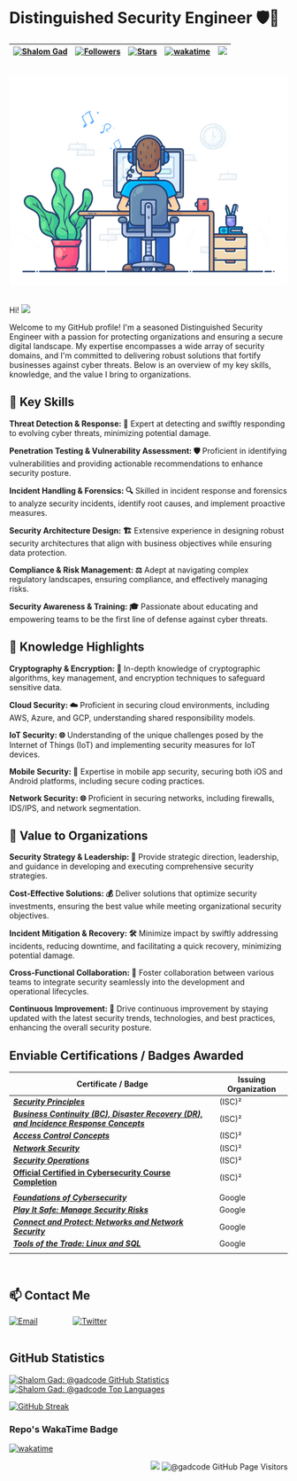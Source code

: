 # **Distinguished Security Engineer 🛡️🐧**

| [![Shalom Gad](https://img.shields.io/badge/Shalom%20Gad-%40gadcode-blue)](#) | [![Followers](https://img.shields.io/github/followers/gadcode)](#) | [![Stars](https://img.shields.io/github/stars/gadcode?label=Profile%20Stars&logo=Profile%20stars&logoColor=b)](#) | [![wakatime](https://wakatime.com/badge/user/8f392287-e8cb-49ba-85a9-df23ee3802a0.svg)](https://wakatime.com/@8f392287-e8cb-49ba-85a9-df23ee3802a0) | ![](https://komarev.com/ghpvc/?username=gadcode&color=green&label=Profile+Views) |
--| --| --| --| --|

<br>
<div align="center">
    <img
        src="./security_engineer.gif"
        alt="Distinguished Security Engineer"
    >
</div>
<br>


Hi! ![](https://user-images.githubusercontent.com/18350557/176309783-0785949b-9127-417c-8b55-ab5a4333674e.gif)

Welcome to my GitHub profile! I'm a seasoned Distinguished Security Engineer with a passion for protecting organizations and ensuring a secure digital landscape. My expertise encompasses a wide array of security domains, and I'm committed to delivering robust solutions that fortify businesses against cyber threats. Below is an overview of my key skills, knowledge, and the value I bring to organizations.
<br>

## **🔑 Key Skills**

**Threat Detection & Response: 🚀**
Expert at detecting and swiftly responding to evolving cyber threats, minimizing potential damage.

**Penetration Testing & Vulnerability Assessment: 🛡️**
Proficient in identifying vulnerabilities and providing actionable recommendations to enhance security posture.

**Incident Handling & Forensics: 🔍**
Skilled in incident response and forensics to analyze security incidents, identify root causes, and implement proactive measures.

**Security Architecture Design: 🏗️**
Extensive experience in designing robust security architectures that align with business objectives while ensuring data protection.

**Compliance & Risk Management: ⚖️**
Adept at navigating complex regulatory landscapes, ensuring compliance, and effectively managing risks.

**Security Awareness & Training: 🎓**
Passionate about educating and empowering teams to be the first line of defense against cyber threats.
<br>

## **🧠 Knowledge Highlights**

**Cryptography & Encryption: 🔐**
In-depth knowledge of cryptographic algorithms, key management, and encryption techniques to safeguard sensitive data.

**Cloud Security: ☁️**
Proficient in securing cloud environments, including AWS, Azure, and GCP, understanding shared responsibility models.

**IoT Security: 🌐**
Understanding of the unique challenges posed by the Internet of Things (IoT) and implementing security measures for IoT devices.

**Mobile Security: 📱**
Expertise in mobile app security, securing both iOS and Android platforms, including secure coding practices.

**Network Security: 🌐**
Proficient in securing networks, including firewalls, IDS/IPS, and network segmentation.
<br>

## **💼 Value to Organizations**

**Security Strategy & Leadership: 🚀**
Provide strategic direction, leadership, and guidance in developing and executing comprehensive security strategies.

**Cost-Effective Solutions: 💰**
Deliver solutions that optimize security investments, ensuring the best value while meeting organizational security objectives.

**Incident Mitigation & Recovery: 🛠️**
Minimize impact by swiftly addressing incidents, reducing downtime, and facilitating a quick recovery, minimizing potential damage.

**Cross-Functional Collaboration: 🤝**
Foster collaboration between various teams to integrate security seamlessly into the development and operational lifecycles.

**Continuous Improvement: 🔄**
Drive continuous improvement by staying updated with the latest security trends, technologies, and best practices, enhancing the overall security posture.
<br>

## **Enviable Certifications / Badges Awarded**
| Certificate / Badge                 | Issuing Organization              |
|-----------------------------------|-----------------------------------|
| ***[Security Principles](https://drive.proton.me/urls/6G7A5A6PGR#Ctr14kbw8mej)*** | (ISC)² |
| ***[Business Continuity (BC), Disaster Recovery (DR), and Incidence Response Concepts](https://drive.proton.me/urls/Q2WTBVZFMW#6zkPmhRtD7a4)*** | (ISC)² |
| ***[Access Control Concepts](https://drive.proton.me/urls/VP79H06CF8#wENNWh734jd5)*** | (ISC)² |
| ***[Network Security](https://drive.proton.me/urls/Q546HYNB2M#iUAcqKR13Ku6)*** | (ISC)² |
| ***[Security Operations](https://drive.proton.me/urls/PYH6HRYTT0#is0SjSumgoJW)*** | (ISC)² |
| **[Official Certified in Cybersecurity Course Completion](https://drive.proton.me/urls/PQN3XVBF0M#2vh6cpkBbSni)** | (ISC)² |
|           |           |
| ***[Foundations of Cybersecurity](https://drive.proton.me/urls/ME857CFRK4#X8NGAW2Inzdu)*** | Google |
| ***[Play It Safe: Manage Security Risks](https://drive.proton.me/urls/MYZRCVES7R#ueJa86PnKS9Z)***| Google |
| ***[Connect and Protect: Networks and Network Security](https://drive.proton.me/urls/D1K0VH3448#wMC6JVHRFZsy)***| Google |
| ***[Tools of the Trade: Linux and SQL](https://drive.proton.me/urls/7WG4TMT594#yOTMIRARhVgx)*** | Google |
|       |          |
<br>

## **📫 Contact Me**

[![Email](https://img.shields.io/badge/Email-shalomgad%40proton.me-blue)](mailto:shalomgad@proton.me) &emsp;&emsp;&emsp;&emsp;
[![Twitter](https://img.shields.io/badge/Twitter-%40Shalom__Gad-blue)](https://twitter.com/Shalom_Gad) &emsp;
<br><br>

## **GitHub Statistics**

<div>
    <a href="https://github.com/gadcode/github-readme-stats">
        <img
            src="https://github-readme-stats.vercel.app/api?username=gadcode&count_private=true&show_icons=true&theme=radical&env=PAT_1"
            alt="Shalom Gad: @gadcode GitHub Statistics"
        >
    </a>
    <a href="https://github.com/gadcode/github-readme-stats">
        <img
            src="https://github-readme-stats.vercel.app/api/top-langs/?username=gadcode&layout=compact&theme=radical&env=PAT_1"
            alt="Shalom Gad: @gadcode Top Languages"
        >
    </a>
</div>

[![GitHub Streak](https://streak-stats.demolab.com/?user=gadcode&theme=radical&env=PAT_1)](https://git.io/streak-stats)

### **Repo's WakaTime Badge**

[![wakatime](https://wakatime.com/badge/user/8f392287-e8cb-49ba-85a9-df23ee3802a0/project/08872963-5c9e-4f03-93db-5e02e81fddf1.svg)](https://wakatime.com/badge/user/8f392287-e8cb-49ba-85a9-df23ee3802a0/project/08872963-5c9e-4f03-93db-5e02e81fddf1)

<p align="right">
    <img src="https://media.giphy.com/media/WUlplcMpOCEmTGBtBW/giphy.gif"
         width="50"
    >
    <img src="https://komarev.com/ghpvc/?username=gadcode&label=Profile%20views&color=0e75b6&style=flat" 
         alt="@gadcode GitHub Page Visitors"
    >
</p>
